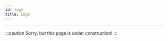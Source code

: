 ```yaml
---
id: logs
title: Logs
---
```


---------------

:::caution
Sorry, but this page is under construction!
:::